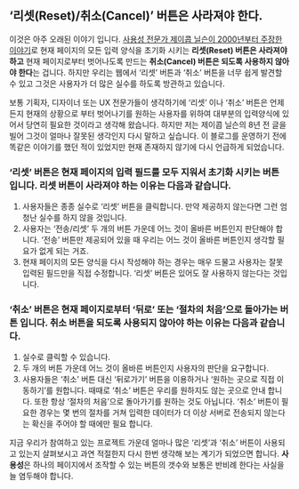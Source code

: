 ## ‘리셋(Reset)/취소(Cancel)’ 버튼은 사라져야 한다.

이것은 아주 오래된 이야기 입니다. <a href="http://www.useit.com/alertbox/20000416.html">사용성 전문가 제이콥 닐슨이 2000년부터 주장한 이야기</a>로 현재 페이지의 모든 입력 양식을 초기화 시키는 **리셋(Reset) 버튼은 사라져야 하고** 현재 페이지로부터 벗어나도록 만드는 **취소(Cancel) 버튼은 되도록 사용하지 않아야 한다**는 겁니다. 하지만 우리는 웹에서 ‘리셋’ 버튼과 ‘취소’ 버튼을 너무 쉽게 발견할 수 있고 그것은 사용자가 더 많은 실수를 하도록 방관하고 있습니다.

보통 기획자, 디자이너 또는 UX 전문가들이 생각하기에 ‘리셋’ 이나 ‘취소’ 버튼은 언제든지 현재의 상황으로 부터 벗어나기를 원하는 사용자를 위하여 대부분의 입력양식에 있어서 당연히 필요한 것이라고 생각해 왔습니다. 하지만 저는 제이콥 닐슨의 8년 전 글을 빌어 그것이 얼마나 잘못된 생각인지 다시 말하고 싶습니다. 이 블로그를 운영하기 전에 똑같은 이야기를 했던 적이 있었지만 현재 존재하지 않기에 다시 언급하게 되었습니다.

### ‘리셋’ 버튼은 현재 페이지의 입력 필드를 모두 지워서 초기화 시키는 버튼 입니다. 리셋 버튼이 사라져야 하는 이유는 다음과 같습니다.
1. 사용자들은 종종 실수로 ‘리셋’ 버튼을 클릭합니다. 만약 제공하지 않는다면 그런 엄청난 실수를 하지 않을 것입니다.
1. 사용자는 ‘전송/리셋’ 두 개의 버튼 가운데 어느 것이 올바른 버튼인지 판단해야 합니다. ‘전송’ 버튼만 제공되어 있을 때 우리는 어느 것이 올바른 버튼인지 생각할 필요가 없게 되는 거죠.
1. 현재 페이지의 모든 양식을 다시 작성해야 하는 경우는 매우 드물고 사용자는 잘못 입력된 필드만을 직접 수정합니다. ‘리셋’ 버튼은 있어도 잘 사용하지 않는다는 것입니다.

### ‘취소’ 버튼은 현재 페이지로부터 ‘뒤로’ 또는 ‘절차의 처음’으로 돌아가는 버튼 입니다. 취소 버튼을 되도록 사용되지 않아야 하는 이유는 다음과 같습니다.
1. 실수로 클릭할 수 있습니다.
1. 두 개의 버튼 가운데 어느 것이 올바른 버튼인지 사용자의 판단을 요구합니다.
1. 사용자들은 ‘취소’ 버튼 대신 ‘뒤로가기’ 버튼을 이용하거나 ‘원하는 곳으로 직접 이동하기’를 원합니다. 때때로 ‘취소’ 버튼은 우리를 원하지도 않는 곳으로 안내 합니다. 또한 항상 ‘절차의 처음’으로 돌아가기를 원하는 것도 아닙니다. ‘취소’ 버튼이 필요한 경우는 몇 번의 절차를 거쳐 입력한 데이터가 더 이상 서버로 전송되지 않는다는 확신을 주어야 할 때에만 필요 합니다.

지금 우리가 참여하고 있는 프로젝트 가운데 얼마나 많은 ‘리셋’과 ‘취소’ 버튼이 사용되고 있는지 살펴보시고 과연 적절한지 다시 한번 생각해 보는 계기가 되었으면 합니다. **사용성**은 하나의 페이지에서 조작할 수 있는 버튼의 갯수와 보통은 반비례 한다는 사실을 늘 염두해야 합니다.

